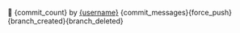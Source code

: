 🔨 {commit_count} by [{username}]({user_url})
{commit_messages}{force_push}{branch_created}{branch_deleted}
